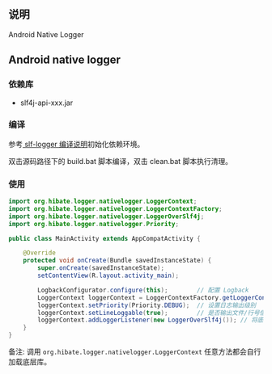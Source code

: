 ## 说明

Android Native Logger

## Android native logger

### 依赖库

* slf4j-api-xxx.jar

### 编译

参考[ slf-logger 编译说明](src/main/jni/libslflogger/README.md)初始化依赖环境。

双击源码路径下的 build.bat 脚本编译，双击 clean.bat 脚本执行清理。

### 使用

```java
import org.hibate.logger.nativelogger.LoggerContext;
import org.hibate.logger.nativelogger.LoggerContextFactory;
import org.hibate.logger.nativelogger.LoggerOverSlf4j;
import org.hibate.logger.nativelogger.Priority;

public class MainActivity extends AppCompatActivity {

    @Override
    protected void onCreate(Bundle savedInstanceState) {
        super.onCreate(savedInstanceState);
        setContentView(R.layout.activity_main);

        LogbackConfigurator.configure(this);        // 配置 Logback
        LoggerContext loggerContext = LoggerContextFactory.getLoggerContext();
        loggerContext.setPriority(Priority.DEBUG);  // 设置日志输出级别
        loggerContext.setLineLoggable(true);        // 是否输出文件/行号信息
        loggerContext.addLoggerListener(new LoggerOverSlf4j()); // 将底层日志链接到 Slf4j 中输出
    }
}
```

备注: 调用 `org.hibate.logger.nativelogger.LoggerContext` 任意方法都会自行加载底层库。